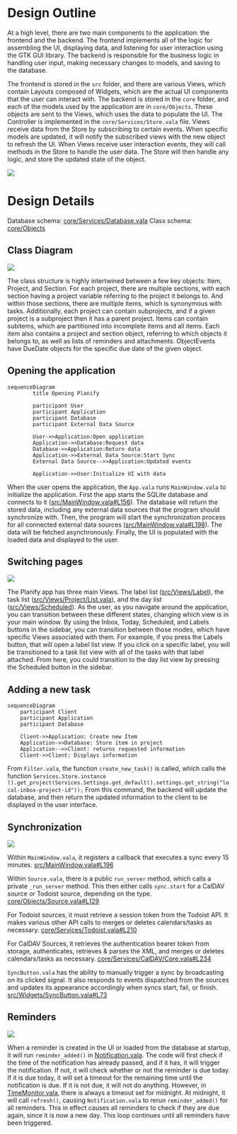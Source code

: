 # Design Outline

At a high level, there are two main components to the application: the frontend and the backend. The frontend implements all of the logic for assembling the UI, displaying data, and listening for user interaction using the GTK GUI library. The backend is responsible for the business logic in handling user input, making necessary changes to models, and saving to the database.

The frontend is stored in the `src` folder, and there are various Views, which contain Layouts composed of Widgets, which are the actual UI components that the user can interact with. The backend is stored in the `core` folder, and each of the models used by the application are in `core/Objects`. These objects are sent to the Views, which uses the data to populate the UI. The Controller is implemented in the `core/Services/Store.vala` file. Views receive data from the Store by subscribing to certain events. When specific models are updated, it will notify the subscribed views with the new object to refresh the UI. When Views receive user interaction events, they will call methods in the Store to handle the user data. The Store will then handle any logic, and store the updated state of the object.

![](docs/image16.png)

# Design Details

Database schema: [core/Services/Database.vala](https://github.com/alainm23/planify/blob/4e40a7244c1d2b564e97e65508481f7c2e6ff038/core/Services/Database.vala)
Class schema: [core/Objects](https://github.com/alainm23/planify/tree/4e40a7244c1d2b564e97e65508481f7c2e6ff038/core/Objects)

## Class Diagram

![](docs/image11.png)

The class structure is highly intertwined between a few key objects: Item, Project, and Section. For each project, there are multiple sections, with each section having a project variable referring to the project it belongs to. And within those sections, there are multiple items, which is synonymous with tasks. Additionally, each project can contain subprojects, and if a given project is a subproject then it has a parent project. Items can contain subitems, which are partitioned into incomplete items and all items. Each item also contains a project and section object, referring to which objects it belongs to, as well as lists of reminders and attachments. ObjectEvents have DueDate objects for the specific due date of the given object.

## Opening the application

```mermaid
sequenceDiagram
        title Opening Planify

        participant User
        participant Application
        participant Database
        participant External Data Source

        User->>Application:Open application
        Application->>Database:Request data
        Database->>Application:Return data
        Application->>External Data Source:Start Sync
        External Data Source-->>Application:Updated events

        Application->>User:Initialize UI with data
```

When the user opens the application, the `App.vala` runs `MainWindow.vala` to initialize the application. First the app starts the SQLite database and connects to it ([src/MainWindow.vala\#L156](https://github.com/alainm23/planify/blob/master/src/MainWindow.vala#L156)). The database will return the stored data, including any external data sources that the program should synchronize with. Then, the program will start the synchronization process for all connected external data sources ([src/MainWindow.vala\#L198](https://github.com/alainm23/planify/blob/master/src/MainWindow.vala#L198)). The data will be fetched asynchronously. Finally, the UI is populated with the loaded data and displayed to the user.

## Switching pages

![](docs/image4.png)

The Planify app has three main Views. The label list ([src/Views/Label](https://github.com/alainm23/planify/tree/master/src/Views/Label)), the task list ([src/Views/Project/List.vala](https://github.com/alainm23/planify/blob/master/src/Views/Project/List.vala)), and the day list ([src/Views/Scheduled](https://github.com/alainm23/planify/tree/master/src/Views/Scheduled)). As the user, as you navigate around the application, you can transition between these different states, changing which view is in your main window. By using the Inbox, Today, Scheduled, and Labels buttons in the sidebar, you can transition between those modes, which have specific Views associated with them. For example, if you press the Labels button, that will open a label list view. If you click on a specific label, you will be transitioned to a task list view with all of the tasks with that label attached. From here, you could transition to the day list view by pressing the Scheduled button in the sidebar.

## Adding a new task


```mermaid
sequenceDiagram
    participant Client
    participant Application
    participant Database

    Client->>Application: Create new Item
    Application->>Database: Store item in project
    Application-->>Client: returns requested information
    Client->>Client: Displays information
```
From `Filter.vala`, the function `create_new_task()` is called, which calls the function `Services.Store.instance ().get_project(Services.Settings.get_default().settings.get_string("local-inbox-project-id"));` From this command, the backend will update the database, and then return the updated information to the client to be displayed in the user interface.

## Synchronization

![](docs/image8.png)

Within `MainWindow.vala`, it registers a callback that executes a sync every 15 minutes.
[src/MainWindow.vala\#L196](https://github.com/alainm23/planify/blob/acca39066b3dd02545c693e5c0614655e352d73c/src/MainWindow.vala#L196)

Within `Source.vala`, there is a public `run_server` method, which calls a private `_run_server` method. This then either calls `sync.start` for a CalDAV source or Todoist source, depending on the type.
[core/Objects/Source.vala\#L129](https://github.com/alainm23/planify/blob/acca39066b3dd02545c693e5c0614655e352d73c/core/Objects/Source.vala#L129)

For Todoist sources, it must retrieve a session token from the Todoist API. It makes various other API calls to merges or deletes calendars/tasks as necessary.
[core/Services/Todoist.vala\#L210](https://github.com/alainm23/planify/blob/4e40a7244c1d2b564e97e65508481f7c2e6ff038/core/Services/Todoist.vala#L210)

For CalDAV Sources, it retrieves the authentication bearer token from storage, authenticates, retrieves & parses the XML, and merges or deletes calendars/tasks as necessary.
[core/Services/CalDAV/Core.vala\#L234](https://github.com/alainm23/planify/blob/master/core/Services/CalDAV/Core.vala#L234)

`SyncButton.vala` has the ability to manually trigger a sync by broadcasting on its clicked signal. It also responds to events dispatched from the sources and updates its appearance accordingly when syncs start, fail, or finish.
[src/Widgets/SyncButton.vala\#L73](https://github.com/alainm23/planify/blob/master/src/Widgets/SyncButton.vala#L73)

## Reminders

![](docs/image3.png)

When a reminder is created in the UI or loaded from the database at startup, it will run `reminder_added()` in [Notification.vala](https://github.com/alainm23/planify/blob/master/src/Services/Notification.vala#L60). The code will first check if the time of the notification has already passed, and if it has, it will trigger the notification. If not, it will check whether or not the reminder is due today. If it is due today, it will set a timeout for the remaining time until the notification is due. If it is not due, it will not do anything. However, in [TimeMonitor.vala](https://github.com/alainm23/planify/blob/master/src/Services/TimeMonitor.vala), there is always a timeout set for midnight. At midnight, it will call `refresh()`, causing `Notification.vala` to rerun `reminder_added()` for all reminders. This in effect causes all reminders to check if they are due again, since it is now a new day. This loop continues until all reminders have been triggered.
